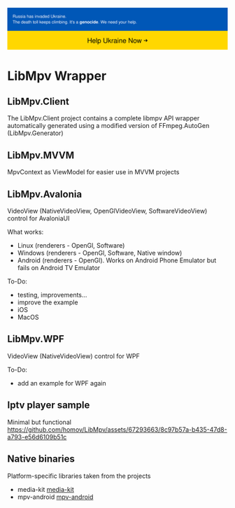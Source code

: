[![Stand With Ukraine](https://raw.githubusercontent.com/vshymanskyy/StandWithUkraine/main/banner2-direct.svg)](https://vshymanskyy.github.io/StandWithUkraine)

LibMpv Wrapper
==============

LibMpv.Client
-------------
The LibMpv.Client project contains a complete libmpv API wrapper automatically generated using a modified version of FFmpeg.AutoGen (LibMpv.Generator)


LibMpv.MVVM
-----------
MpvContext as ViewModel for easier use in MVVM projects


LibMpv.Avalonia
---------------
VideoView (NativeVideoView, OpenGlVideoView, SoftwareVideoView) control for AvaloniaUI

What works:

- Linux (renderers - OpenGl, Software)
- Windows (renderers - OpenGl, Software, Native window)
- Android (renderers - OpenGl). Works on Android Phone Emulator but fails on Android TV Emulator

To-Do:
- testing, improvements...
- improve the example
- iOS
- MacOS


LibMpv.WPF
----------
VideoView (NativeVideoView) control for WPF

To-Do:
- add an example for WPF again

Iptv player sample
------------------
Minimal but functional
https://github.com/homov/LibMpv/assets/67293663/8c97b57a-b435-47d8-a793-e56d6109b51c



Native binaries
---------------
Platform-specific libraries taken from the projects

- media-kit [media-kit](https://github.com/media-kit/media-kit)
- mpv-android [mpv-android](https://github.com/mpv-android/mpv-android)
